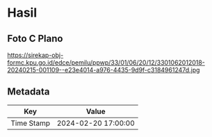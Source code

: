 # Hasil

## Foto C Plano

https://sirekap-obj-formc.kpu.go.id/edce/pemilu/ppwp/33/01/06/20/12/3301062012018-20240215-001109--e23e4014-a976-4435-9d9f-c3184961247d.jpg


## Metadata

| Key        | Value               |
| ---------- | ------------------- |
| Time Stamp | 2024-02-20 17:00:00 |



